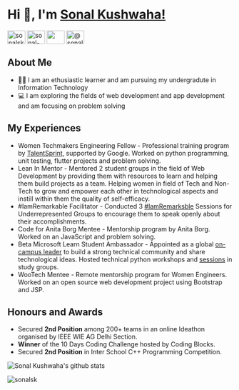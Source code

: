 <h1> Hi 👋, I'm <a href="https://portfolios.talentsprint.com/~sonal_k/" target="blank">Sonal Kushwaha!</a></h1>

<a href="https://twitter.com/sonalsk2306" target="blank"><img align="center" src="https://cdn.jsdelivr.net/npm/simple-icons@3.0.1/icons/twitter.svg" alt="sonalsk2306" height="30" width="40" /></a>
<a href="https://linkedin.com/in/sonal-kushwaha" target="blank"><img align="center" src="https://cdn.jsdelivr.net/npm/simple-icons@3.0.1/icons/linkedin.svg" alt="sonal-kushwaha" height="30" width="40" /></a>
<a href="mailto:@sonalkushwaha039@gmail.com" target="blank"><img align="center" src="https://cdn.jsdelivr.net/npm/simple-icons@3.0.1/icons/gmail.svg" height="30" width="40" /></a>
<a href="https://medium.com/@sonalsk" target="blank"><img align="center" src="https://cdn.jsdelivr.net/npm/simple-icons@3.0.1/icons/medium.svg" alt="@sonalsk" height="30" width="40" /></a>
<br>

## About Me

* :woman_student: I am an ethusiastic learner and am pursuing my undergradute in Information Technology
* :computer: I am exploring the fields of web development and app development and am focusing on problem solving

## My Experiences

* Women Techmakers Engineering Fellow - Professional training program by <a href="https://wtef.talentsprint.com/" target="blank">TalentSprint</a>, supported by Google. Worked on python programming, unit testing, flutter projects and problem solving.
* Lean In Mentor - Mentored 2 student groups in the field of Web Development by providing them with resources to learn and helping them build projects as a team. Helping women in field of Tech and Non-Tech to grow and empower each other in technological aspects and instill within them the quality of self-efficacy.
* #IamRemarkable Facilitator - Conducted 3 <a href="https://iamremarkable.withgoogle.com/" target="blank">#IamRemarksble</a> Sessions for Underrepresented Groups to encourage them to speak openly about their accomplishments.
* Code for Anita Borg Mentee - Mentorship program by Anita Borg. Worked on an JavaScript and problem solving.
* Beta Microsoft Learn Student Ambassador - Appointed as a global <a href="https://studentambassadors.microsoft.com/" target="blank">on-campus leader</a> to build a strong technical community and share technological ideas. Hosted technical python workshops and <a href="https://www.youtube.com/watch?v=tpsJkFABSRc" target="blank">sessions</a> in study groups.
* WooTech Mentee - Remote mentorship program for Women Engineers. Worked on an open source web development project using Bootstrap and JSP.

## Honours and Awards

* Secured **2nd Position** among 200+ teams in an online Ideathon organised by IEEE WIE AG Delhi Section.
* **Winner** of the 10 Days Coding Challenge hosted by Coding Blocks.
* Secured **2nd Position** in Inter School C++ Programming Competition.


![Sonal Kushwaha's github stats](https://github-readme-stats.vercel.app/api?username=sonalsk&show_icons=true&theme=radical)

<p align="left"> <img src="https://komarev.com/ghpvc/?username=sonalsk&label=Profile%20views&color=0e75b6&style=flat" alt="sonalsk" /> </p>
